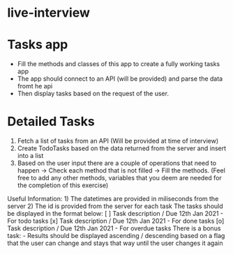 # live-interview

# Tasks app

- Fill the methods and classes of this app to create a fully working tasks app
- The app should connect to an API (will be provided) and parse the data fromt he api
- Then display tasks based on the request of the user.

# Detailed Tasks
  1) Fetch a list of tasks from an API (Will be provided at time of interview)
  2) Create TodoTasks based on the data returned from the server and insert into a list
  3) Based on the user input there are a couple of operations that need to happen -> Check each method that is not filled -> Fill the methods. 
  (Feel free to add any other methods, variables that you deem are needed for the completion of this exercise)
    
Useful Information:
    1) The datetimes are provided in miliseconds from the server
    2) The id is provided from the server for each task
The tasks should be displayed in the format below:
[ ] Task description / Due 12th Jan 2021 - For todo tasks
[x] Task description / Due 12th Jan 2021 - For done tasks
[o] Task description / Due 12th Jan 2021 - For overdue tasks
There is a bonus task:
    - Results should be displayed ascending / descending based on a flag that the user can change and stays that way until the user changes it again
